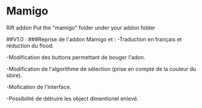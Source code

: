 # Mamigo
Rift addon
Put the "mamigo" folder under your addon folder

##V1.0 :
###Reprise de l'addon Mamigo et :
-Traduction en français et réduction du flood.

-Modification des buttons permettant de bouger l'adon.

-Modification de l'algorithme de sélection (prise en compte de la couleur du sbire).

-Mofication de l'interface.

-Possibilité de détruire les object dimentionel enlevé.
